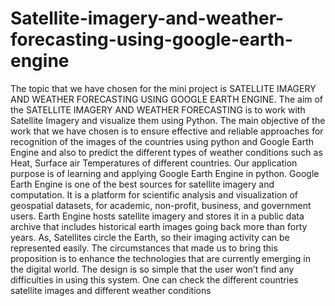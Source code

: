 # Satellite-imagery-and-weather-forecasting-using-google-earth-engine

The topic that we have chosen for the mini project is SATELLITE IMAGERY AND WEATHER FORECASTING USING GOOGLE EARTH ENGINE. The aim of the SATELLITE IMAGERY AND WEATHER FORECASTING is to work with Satellite Imagery and visualize them using Python. The main objective of the work that we have chosen is to ensure effective and reliable approaches for recognition of the images of the countries using python and Google Earth Engine and also to predict the different types of weather conditions such as Heat, Surface air Temperatures of different countries. Our application purpose is of learning and applying Google Earth Engine in python. Google Earth Engine is one of the best sources for satellite imagery and computation. It is a platform for scientific analysis and visualization of geospatial datasets, for academic, non-profit, business, and government users. Earth Engine hosts satellite imagery and stores it in a public data archive that includes historical earth images going back more than forty years. As, Satellites circle the Earth, so their imaging activity can be represented easily. The circumstances that made us to bring this proposition is to enhance the technologies that are currently emerging in the digital world. The design is so simple that the user won’t find any difficulties in using this system. One can check the different countries satellite images and different weather conditions
